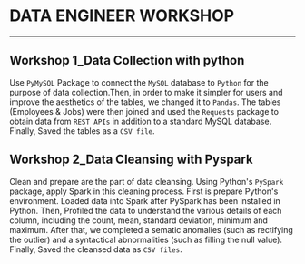# DATA ENGINEER WORKSHOP  
--------------------------
## Workshop 1_Data Collection with python
Use `PyMySQL` Package to connect the `MySQL` database to `Python` for the purpose of data collection.Then, in order to make it simpler for users and improve the aesthetics of the tables, we changed it to `Pandas`. The tables (Employees & Jobs) were then joined and used the `Requests` package to obtain data from `REST APIs` in addition to a standard MySQL database. Finally, Saved the tables as a `CSV file`.
## Workshop 2_Data Cleansing with Pyspark
Clean and prepare are the part of data cleansing. Using Python's `PySpark` package, apply Spark in this cleaning process. First is prepare Python's environment. Loaded data into Spark after PySpark has been installed in Python. Then, Profiled the data to understand the various details of each column, including the count, mean, standard deviation, minimum and maximum. After that, we completed a sematic anomalies (such as rectifying the outlier) and a syntactical abnormalities (such as filling the null value). Finally, Saved the cleansed data as `CSV files`.

